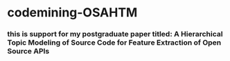 # codemining-OSAHTM

### this is support for my postgraduate paper titled: A Hierarchical Topic Modeling of Source Code for Feature Extraction of Open Source APIs
